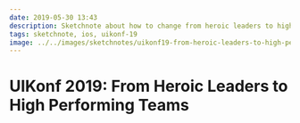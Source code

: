 ```yaml
---
date: 2019-05-30 13:43
description: Sketchnote about how to change from heroic leaders to high performing teams from UIKonf 2019
tags: sketchnote, ios, uikonf-19
image: ../../images/sketchnotes/uikonf19-from-heroic-leaders-to-high-performing-teams-small.jpg
---
```


# UIKonf 2019: From Heroic Leaders to High Performing Teams
